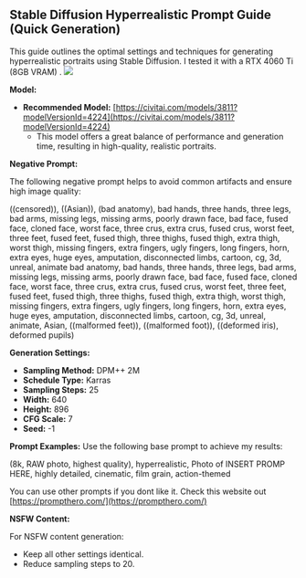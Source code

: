 ## Stable Diffusion Hyperrealistic Prompt Guide (Quick Generation)

This guide outlines the optimal settings and techniques for generating hyperrealistic portraits using Stable Diffusion. I tested it with a RTX 4060 Ti (8GB VRAM) .
![](https://raw.githubusercontent.com/the-real-t30d0r/Stable-Diffusion-Hyperrealistic-Prompt-Guide/refs/heads/main/results.png)


**Model:**

* **Recommended Model:** [https://civitai.com/models/3811?modelVersionId=4224](https://civitai.com/models/3811?modelVersionId=4224) 
    * This model offers a great balance of performance and generation time, resulting in high-quality, realistic portraits.

**Negative Prompt:**

The following negative prompt helps to avoid common artifacts and ensure high image quality:

((censored)), ((Asian)), (bad anatomy), bad hands, three hands, three legs, bad arms, missing legs, missing arms, poorly drawn face, bad face, fused face, cloned face, worst face, three crus, extra crus, fused crus, worst feet, three feet, fused feet, fused thigh, three thighs, fused thigh, extra thigh, worst thigh, missing fingers, extra fingers, ugly fingers, long fingers, horn, extra eyes, huge eyes, amputation, disconnected limbs, cartoon, cg, 3d, unreal, animate bad anatomy, bad hands, three hands, three legs, bad arms, missing legs, missing arms, poorly drawn face, bad face, fused face, cloned face, worst face, three crus, extra crus, fused crus, worst feet, three feet, fused feet, fused thigh, three thighs, fused thigh, extra thigh, worst thigh, missing fingers, extra fingers, ugly fingers, long fingers, horn, extra eyes, huge eyes, amputation, disconnected limbs, cartoon, cg, 3d, unreal, animate, Asian, ((malformed feet)), ((malformed foot)), ((deformed iris), deformed pupils)


**Generation Settings:**

* **Sampling Method:** DPM++ 2M
* **Schedule Type:** Karras
* **Sampling Steps:** 25
* **Width:** 640
* **Height:** 896
* **CFG Scale:** 7
* **Seed:** -1

**Prompt Examples:**
Use the following base prompt to achieve my results:

(8k, RAW photo, highest quality), hyperrealistic, Photo of INSERT PROMP HERE, highly detailed, cinematic, film grain, action-themed

You can use other prompts if you dont like it. Check this website out [https://prompthero.com/](https://prompthero.com/)

**NSFW Content:**

For NSFW content generation:

* Keep all other settings identical.
* Reduce sampling steps to 20.




